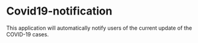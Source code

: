 # Covid19-notification
This application will automatically notify users of the current update of the COVID-19 cases.
